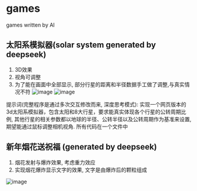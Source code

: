 # games
games written by AI

## 太阳系模拟器(solar system generated by deepseek)
1. 3D效果
2. 视角可调整
3. 为了能在画面中全部显示, 部分行星的距离和半径数据手工做了调整,与真实情况不符
![image](https://github.com/user-attachments/assets/775e9f2b-44be-4216-a6c5-069ff7ce8f76)
![image](https://github.com/user-attachments/assets/5c7fb3ad-fcba-464a-af20-c02bf8551194)

提示词(完整程序是通过多次交互修改而来, 深度思考模式): 实现一个网页版本的3d太阳系模拟器，包含太阳和8大行星，要求能真实体现各个行星的公转周期比例, 其他行星的相关参数都以地球的半径、公转半径以及公转周期作为基准来设置, 期望能通过鼠标调整相机视角. 所有代码在一个文件中

## 新年烟花送祝福 (generated by deepseek)
1. 烟花发射与爆炸效果, 考虑重力效应
2. 实现烟花爆炸显示文字的效果, 文字是由爆炸后的颗粒组成

![image](https://github.com/user-attachments/assets/d2d74924-8d3c-4db1-a085-8c4902803c87)
